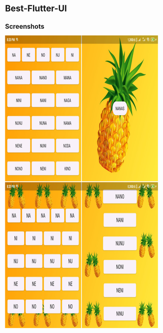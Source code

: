 # Best-Flutter-UI

## Screenshots
<img src="screenshot/page2.jpg" height="480px" > 
<img src="screenshot/page1.jpg" height="480px" > 
